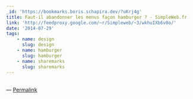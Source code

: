 ```yaml
---
_id: 'https://bookmarks.boris.schapira.dev/?uKrj4g'
title: Faut-il abandonner les menus façon hamburger ? - SimpleWeb.fr
link: 'http://feedproxy.google.com/~r/Simpleweb/~3/wkhuIXb6v0o/'
date: '2014-07-29'
tags:
    - name: design
      slug: design
    - name: hamburger
      slug: hamburger
    - name: sharemarks
      slug: sharemarks
---
```


<br>&#8212;
<a href="https://bookmarks.boris.schapira.dev/?uKrj4g" title="Permalink">Permalink</a>
